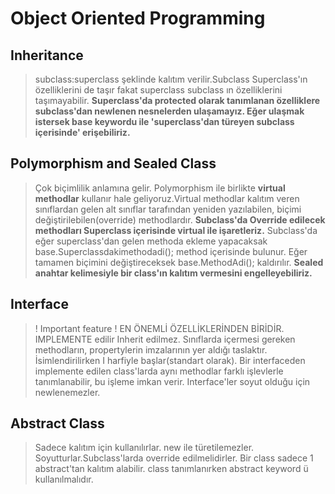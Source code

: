# Object Oriented Programming

## Inheritance

> subclass:superclass şeklinde kalıtım verilir.Subclass Superclass'ın özelliklerini de taşır fakat superclass subclass ın özelliklerini taşımayabilir.
> **Superclass'da protected olarak tanımlanan özelliklere subclass'dan newlenen nesnelerden ulaşamayız. Eğer ulaşmak istersek base keywordu ile 'superclass'dan türeyen subclass içerisinde' erişebiliriz.**

## Polymorphism and Sealed Class

> Çok biçimlilik anlamına gelir. Polymorphism ile birlikte **virtual methodlar** kullanır hale geliyoruz.Virtual methodlar kalıtım veren sınıflardan gelen alt sınıflar tarafından yeniden yazılabilen, biçimi değiştirilebilen(override) methodlardır. **Subclass'da Override edilecek methodları Superclass içerisinde virtual ile işaretleriz.** Subclass'da eğer superclass'dan gelen methoda ekleme yapacaksak base.Superclassdakimethodadi(); method içerisinde bulunur. Eğer tamamen biçimini değiştireceksek base.MethodAdi(); kaldırılır.
> **Sealed anahtar kelimesiyle bir class'ın kalıtım vermesini engelleyebiliriz.**

## Interface

> ! Important feature ! EN ÖNEMLİ ÖZELLİKLERİNDEN BİRİDİR.
> IMPLEMENTE edilir Inherit edilmez.
> Sınıflarda içermesi gereken methodların, propertylerin imzalarının yer aldığı taslaktır. İsimlendirilirken I harfiyle başlar(standart olarak). Bir interfaceden implemente edilen class'larda aynı methodlar farklı işlevlerle tanımlanabilir, bu işleme imkan verir.
> Interface'ler soyut olduğu için newlenemezler.

## Abstract Class

> Sadece kalıtım için kullanılırlar. new ile türetilemezler. Soyutturlar.Subclass'larda override edilmelidirler. Bir class sadece 1 abstract'tan kalıtım alabilir. class tanımlanırken abstract keyword ü kullanılmalıdır.
